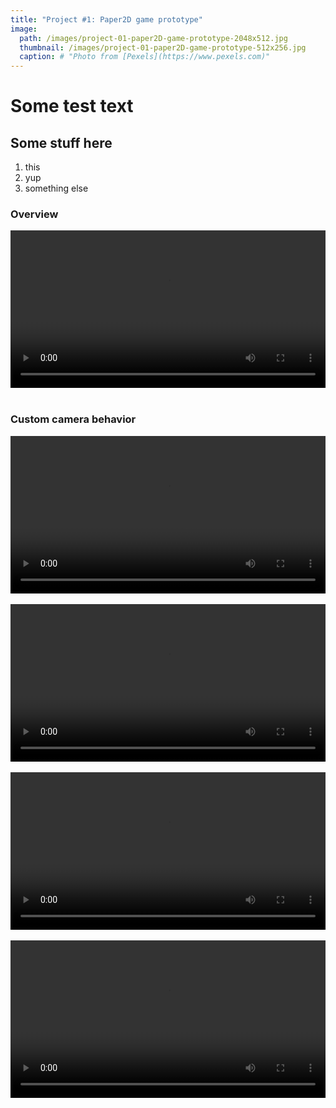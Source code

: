 ```yaml
---
title: "Project #1: Paper2D game prototype"
image: 
  path: /images/project-01-paper2D-game-prototype-2048x512.jpg
  thumbnail: /images/project-01-paper2D-game-prototype-512x256.jpg
  caption: # "Photo from [Pexels](https://www.pexels.com)"
---
```


# Some test text

## Some stuff here

1. this
2. yup
3. something else

### Overview
<div class="myvideo">
   <video  style="display:block; width:100%; height:auto;" autoplay controls loop="loop">
       <source src="{{ site.baseurl }}/videos/Vadmidin.github.io_01.mp4" type="video/mp4" />
   </video>
</div>
<br>

### Custom camera behavior
<div class="myvideo">
   <video  style="display:block; width:100%; height:auto;" autoplay controls loop="loop">
       <source src="{{ site.baseurl }}/videos/Vadmidin.github.io_02.mp4" type="video/mp4" />
   </video>
</div>
<br>

<div class="myvideo">
   <video  style="display:block; width:100%; height:auto;" autoplay controls loop="loop">
       <source src="{{ site.baseurl }}/videos/Vadmidin.github.io_03.mp4" type="video/mp4" />
   </video>
</div>
<br>

<div class="myvideo">
   <video  style="display:block; width:100%; height:auto;" autoplay controls loop="loop">
       <source src="{{ site.baseurl }}/videos/Vadmidin.github.io_04.mp4" type="video/mp4" />
   </video>
</div>
<br>

<div class="myvideo">
   <video  style="display:block; width:100%; height:auto;" autoplay controls loop="loop">
       <source src="{{ site.baseurl }}/videos/Vadmidin.github.io_05.mp4" type="video/mp4" />
   </video>
</div>
<br>